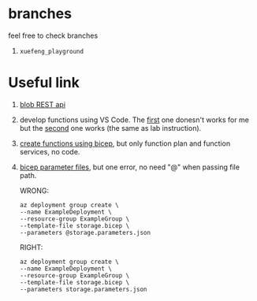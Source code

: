 # branches

feel free to check branches
1. `xuefeng_playground`


# Useful link

1. [blob REST api](https://learn.microsoft.com/en-us/rest/api/storageservices/blob-service-rest-api)


2. develop functions using VS Code. The [first](https://learn.microsoft.com/en-us/azure/azure-functions/functions-develop-vs-code?tabs=csharp) one donesn't works for me but the [second](https://github.com/MicrosoftLearning/AZ-204-DevelopingSolutionsforMicrosoftAzure/blob/master/Instructions/Labs/AZ-204_lab_02.md) one works (the same as lab instruction).

3. [create functions using bicep](https://learn.microsoft.com/en-us/azure/azure-functions/functions-create-first-function-bicep?tabs=CLI), but only function plan and function services, no code.

4. [bicep parameter files](https://learn.microsoft.com/en-us/azure/azure-resource-manager/bicep/parameter-files), but one error, no need "@" when passing file path.

    WRONG:
    ```
    az deployment group create \
    --name ExampleDeployment \
    --resource-group ExampleGroup \
    --template-file storage.bicep \
    --parameters @storage.parameters.json
    ```
    RIGHT:
    ```
    az deployment group create \
    --name ExampleDeployment \
    --resource-group ExampleGroup \
    --template-file storage.bicep \
    --parameters storage.parameters.json
    ```